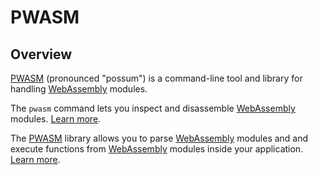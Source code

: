 # PWASM

## Overview

[PWASM][] (pronounced "possum") is a command-line tool and library
for handling [WebAssembly][] modules.

The `pwasm` command lets you inspect and disassemble [WebAssembly][]
modules.  [Learn more](./command.md).

The [PWASM][] library allows you to parse [WebAssembly][] modules and
and execute functions from [WebAssembly][] modules inside your
application.  [Learn more](./library.md).

[pwasm]: https://pwasm.org/
[webassembly]: https://en.wikipedia.org/wiki/WebAssembly
[c11]: https://en.wikipedia.org/wiki/C11_(C_standard_revision)
[jit]: https://en.wikipedia.org/wiki/Just-in-time_compilation
[aot]: https://en.wikipedia.org/wiki/Ahead-of-time_compilation
[interpreter]: https://en.wikipedia.org/wiki/Interpreter_(computing)
[stdlib]: https://en.wikipedia.org/wiki/C_standard_library
[wat]: https://webassembly.github.io/spec/core/text/index.html
